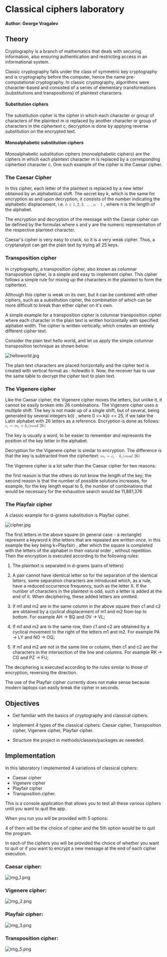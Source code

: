 # Classical ciphers laboratory

#### Author: George Vragalev

## Theory
Cryptography is a branch of mathematics that deals with securing information, also ensuring authentication and restricting access in an informational system.

Classic cryptography falls under the class of symmetric key cryptography and is cryptography 
before the computer, hence the name pre-computational cryptography. In classic cryptography, 
algorithms were character-based and consisted of a series of elementary transformations 
(substitutions and transpositions) of plaintext characters.

#### Substitution ciphers
The substitution cipher is the cipher in which each character or group of characters of the plaintext m is replaced by another character or group of characters in the ciphertext c, decryption is done by applying reverse substitution on the encrypted text.

#### Monoalphabetic substitution ciphers
Monoalphabetic substitution ciphers (monoalphabetic ciphers) are the ciphers in which each plaintext character m is replaced by a corresponding ciphertext character c. One such example of the cipher is the Caesar cipher.

### The Caesar Cipher
In this cipher, each letter of the plaintext is replaced by a new letter obtained by an alphabetical shift. 
The secret key k, which is the same for encryption as and upon decryption, it consists of the number indicating the alphabetic displacement,
i.e. <math xmlns="http://www.w3.org/1998/Math/MathML">
<mi>k</mi>
<mo>&#x2208;</mo>
<mrow data-mjx-texclass="ORD">
<mn>1</mn>
<mo>,</mo>
<mn>2</mn>
<mo>,</mo>
<mn>3</mn>
<mo>,</mo>
<mo>&#x2026;</mo>
<mo>,</mo>
<mi>n</mi>
<mrow data-mjx-texclass="ORD">
<mo>&#x2013;</mo>
</mrow>
<mn>1</mn>
</mrow>
</math> , where n is the length of the alphabet. 

The encryption and decryption of the message with the Caesar cipher can be defined by the formulas 
where x and y are the numeric representation of the respective plaintext character.

Caesar's cipher is very easy to crack, so it is a very weak cipher. 
Thus, a cryptanalyst can get the plain text by trying all 25 keys.

### Transposition cipher
In cryptography, a transposition cipher, also known as columnar transposition cipher, 
is a simple and easy to implement cipher. 
This cipher follows a simple rule for mixing up the characters in the plaintext to form the ciphertext.

Although this cipher is weak on its own, but it can be combined with other ciphers, 
such as a substitution cipher,
the combination of which can be more difficult to break than either cipher on it's own.

A simple example for a transposition cipher is columnar transposition cipher where each character
in the plain text is written horizontally with specified alphabet width.
The cipher is written vertically, which creates an entirely different cipher text.

Consider the plain text hello world, and let us apply the simple columnar transposition 
technique as shown below:

![helloworld.jpg](helloworld.jpg)

The plain text characters are placed horizontally and the cipher text is created with vertical format as : holewdlo lr.
Now, the receiver has to use the same table to decrypt the cipher text to plain text.


### The Vigenere cipher
Like the Caesar cipher, the Vigenere cipher moves the letters, but unlike it, it cannot be easily
broken into 26 combinations. 
The Vigenere cipher uses a multiple shift. 
The key is not made up of a single shift, but of several, being generated by several integers k(i) ,
where 0 <= k(i) <= 25,
if we take the Latin alphabet with 26 letters as a reference.
Encryption is done as follows:
<math xmlns="http://www.w3.org/1998/Math/MathML">
<msub>
<mi>c</mi>
<mi>i</mi>
</msub>
<mo>=</mo>
<msub>
<mi>m</mi>
<mi>i</mi>
</msub>
<mo>+</mo>
<msub>
<mi>k</mi>
<mi>i</mi>
</msub>
<mo stretchy="false">(</mo>
<mi>m</mi>
<mi>o</mi>
<mi>d</mi>
<mtext>&#xA0;</mtext>
<mn>26</mn>
<mo stretchy="false">)</mo>
</math>

The key is usually a word, to be easier to remember and  represents the position of the key 
letter in the alphabet.

Decryption for the Vigenere cipher is similar to encryption. 
The difference is that the key is subtracted from the ciphertext:
<math xmlns="http://www.w3.org/1998/Math/MathML">
<msub>
<mi>m</mi>
<mi>i</mi>
</msub>
<mo>=</mo>
<msub>
<mi>c</mi>
<mi>i</mi>
</msub>
<mrow data-mjx-texclass="ORD">
<mo>&#x2013;</mo>
</mrow>
<msub>
<mi>k</mi>
<mi>i</mi>
</msub>
<mo stretchy="false">(</mo>
<mi>m</mi>
<mi>o</mi>
<mi>d</mi>
<mtext>&#xA0;</mtext>
<mn>26</mn>
<mo stretchy="false">)</mo>
</math>

The Vigenere cipher is a lot safer than the Caesar cipher for two reasons:

the first reason is that the others do not know the length of the key;
the second reason is that the number of possible solutions increases, for example, for the key length equal to 5, the number of combinations that would be necessary for the exhaustive search would be 11,881,376

### The Playfair cipher
A classic example for d-grams substitution is Playfair cipher.

![cipher.jpg](cipher.jpg)

The first letters in the above square (in general case - a rectangle) represent a keyword k
(the letters that are repeated are written once, in this example the key being k=Playfair)
, after which the square is completed with the letters of the alphabet in their natural order , 
without repetition. Then the encryption is executed according to the following rules:

1. The plaintext is separated in d-grams (pairs of letters)

2. A pair cannot have identical letter so for the separation of the identical letters, some separation characters are introduced which, as a rule, have a reduced occurrence frequency, such as the letter X. If the number of characters in the plaintext is odd, such a letter is added at the end of it. When deciphering, these added letters are omitted.

3. If m1 and m2 are in the same column in the above square then c1 and c2 are obtained by a cyclical displacement of m1 and m2 from top to bottom. For example AH → BQ and OV → VL;

4. If m1 and m2 are in the same row, then c1 and c2 are obtained by a cyclical movement to the right of the letters m1 and m2. For example PA → LY and NO → OQ;

5. If m1 and m2 are not in the same line or column, then c1 and c2 are the characters in the intersection of the line and columns. For example RK → CG and PZ → FU;

The deciphering is executed according to the rules similar to those of encryption, reversing the direction.

The use of the Playfair cipher currently does not make sense because modern laptops can easily break the cipher in seconds.



## Objectives

* Get familiar with the basics of cryptography and classical ciphers.

* Implement 4 types of the classical ciphers:
Caesar cipher,
Transposition cipher,
Vigenere cipher,
Playfair cipher.
* Structure the project in methods/classes/packages as neeeded.


## Implementation

In this laboratory I implemented 4 variations of classical ciphers:

* Caesar cipher
* Vigenere cipher
* Playfair cipher
* Transposition cipher.

This is a console application that allows you to test all these various ciphers until you want to 
quit the app. 

When you run you will be provided with 5 options:

4 of them will be the choice of cipher and the 5th option would be to quit the program.

In each of the ciphers you will be provided the choice of whether you want to quit or if you want to
encrypt a new message at the end of each cipher execution.

### Caesar cipher:
![img_1.png](img_1.png)


### Vigenere cipher:
![img_2.png](img_2.png)


### Playfair cipher:
![img_3.png](img_3.png)


### Transposition cipher:
![img_5.png](img_5.png)